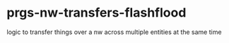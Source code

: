 # prgs-nw-transfers-flashflood
logic to transfer things over a nw across multiple entities at the same time
